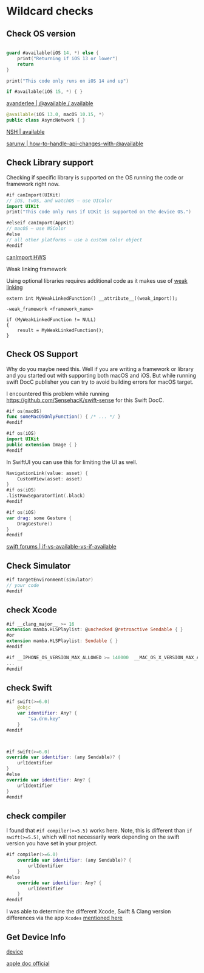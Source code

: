 # Wildcard checks


## Check OS version

```swift

guard #available(iOS 14, *) else {
    print("Returning if iOS 13 or lower")
    return
}

print("This code only runs on iOS 14 and up")

if #available(iOS 15, *) { }
```

[avanderlee | @available / available](https://www.avanderlee.com/swift/available-deprecated-renamed/)

```swift
@available(iOS 13.0, macOS 10.15, *)
public class AsyncNetwork { }
```

[NSH | available](https://nshipster.com/available/)

[sarunw | how-to-handle-api-changes-with-@available](https://sarunw.com/posts/how-to-handle-api-changes-with-@available/)



## Check Library support

Checking if specific library is supported on the OS running the code or framework right now.

```swift
#if canImport(UIKit)
// iOS, tvOS, and watchOS – use UIColor
import UIKit
print("This code only runs if UIKit is supported on the device OS.")

#elseif canImport(AppKit)
// macOS – use NSColor
#else
// all other platforms – use a custom color object
#endif
```

[canImport HWS](https://www.hackingwithswift.com/example-code/language/how-to-check-whether-a-module-is-available-using-canimport)

Weak linking framework

Using optional libraries requires additional code as it makes use of [weak linking](https://developer.apple.com/library/mac/documentation/MacOSX/Conceptual/BPFrameworks/Concepts/WeakLinking.html)
```objc
extern int MyWeakLinkedFunction() __attribute__((weak_import));

-weak_framework <framework_name>

if (MyWeakLinkedFunction != NULL)
{
    result = MyWeakLinkedFunction();
}
```



## Check OS Support

Why do you maybe need this. 
Well if you are writing a framework or library and you started out with supporting both macOS and iOS. But while running swift DocC publisher you can try to avoid building errors for macOS target.

I encountered this problem while running https://github.com/SensehacK/swift-sense for this Swift DocC.

```swift
#if os(macOS)
func someMacOSOnlyFunction() { /* ... */ }
#endif
```

```swift
#if os(iOS)
import UIKit
public extension Image { }
#endif
```

In SwiftUI you can use this for limiting the UI as well.

```swift
NavigationLink(value: asset) {
	CustomView(asset: asset)
}
#if os(iOS)
.listRowSeparatorTint(.black)
#endif

#if os(iOS)
var drag: some Gesture {
	DragGesture()
}
#endif
```

[swift forums | if-vs-available-vs-if-available](https://forums.swift.org/t/if-vs-available-vs-if-available/40266/2)




## Check Simulator

```swift
#if targetEnvironment(simulator)
// your code
#endif
```


## check Xcode

```swift
#if __clang_major__ >= 16
extension mamba.HLSPlaylist: @unchecked @retroactive Sendable { }
#or
extension mamba.HLSPlaylist: Sendable { }
#endif

#if __IPHONE_OS_VERSION_MAX_ALLOWED >= 140000  __MAC_OS_X_VERSION_MAX_ALLOWED >= 101500
...
#endif

```

## check Swift


```swift
#if swift(>=6.0)
    @objc
    var identifier: Any? {
        "sa.drm.key"
    }
#endif



#if swift(>=6.0)
override var identifier: (any Sendable)? {
	urlIdentifier
}
#else
override var identifier: Any? {
	urlIdentifier
}
#endif

```


## check compiler

I found that `#if compiler(>=5.5)` works here. Note, this is different than `if swift(>=5.5)`, which will not necessarily work depending on the swift version you have set in your project.

```swift
#if compiler(>=6.0)
    override var identifier: (any Sendable)? {
        urlIdentifier
    }
#else
    override var identifier: Any? {
        urlIdentifier
    }
#endif
```

I was able to determine the different Xcode, Swift & Clang version differences via the app `Xcodes` [mentioned here](tools/apps#IDE)

## Get Device Info

[device](ios/config/device.md)


[apple doc official](https://developer.apple.com/documentation/xcode/running-code-on-a-specific-version/)